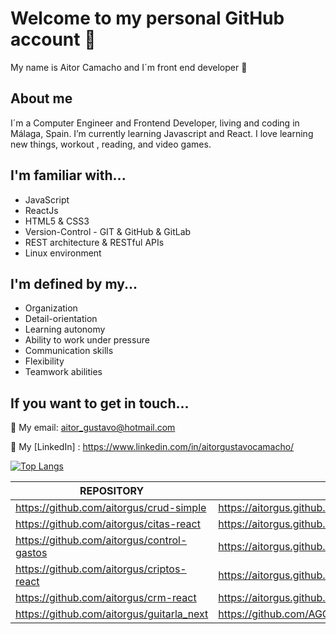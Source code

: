 # Welcome to my personal GitHub account 🤗

My name is Aitor Camacho and I´m front end developer 👋

## About me
I´m a Computer Engineer and Frontend Developer, living and coding in Málaga, Spain. I’m currently learning Javascript and React. I love learning new things, workout , reading, and video games. 

## I'm familiar with...
+ JavaScript 
+ ReactJs
+ HTML5 & CSS3  
+ Version-Control - GIT & GitHub & GitLab
+ REST architecture & RESTful APIs
+ Linux environment

## I'm defined by my...

+ Organization
+ Detail-orientation
+ Learning autonomy
+ Ability to work under pressure
+ Communication skills
+ Flexibility
+ Teamwork abilities

## If you want to get in touch...

📩 My email: aitor_gustavo@hotmail.com

🔭 My [LinkedIn] : https://www.linkedin.com/in/aitorgustavocamacho/

 [website]: https://agcg1991.github.io/


[![Top Langs](https://github-readme-stats.vercel.app/api/top-langs/?username=AGCG1991&layout=compact)](https://github.com/AGCG1991/github-readme-stats)


| REPOSITORY| LINK |
| ----- | ---- |
| https://github.com/aitorgus/crud-simple | https://aitorgus.github.io/crud-simple/|
| https://github.com/aitorgus/citas-react | https://aitorgus.github.io/citas-react/|
| https://github.com/aitorgus/control-gastos | https://aitorgus.github.io/control-gastos/|
| https://github.com/aitorgus/criptos-react | https://aitorgus.github.io/criptos-react/|
| https://github.com/aitorgus/crm-react | https://aitorgus.github.io/crm-react/|
|https://github.com/aitorgus/guitarla_next | https://github.com/AGCG1991/guitarla_next/blob/main/README.md |

